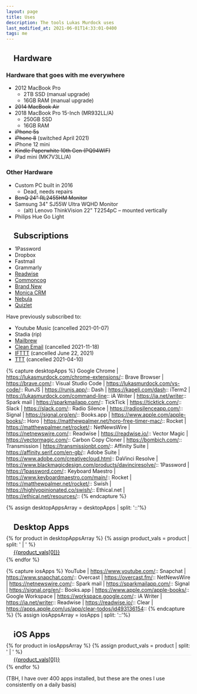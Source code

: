 ```yaml
---
layout: page
title: Uses
description: The tools Lukas Murdock uses
last_modified_at: 2021-06-01T14:33:01-0400
tags: me
---
```


## Hardware
### Hardware that goes with me everywhere
* 2012 MacBook Pro
    - 2TB SSD (manual upgrade)
    - 16GB RAM (manual upgrade)
* <del>2014 MacBook Air</del>
* 2018 MacBook Pro 15-Inch (MR932LL/A)
    - 250GB SSD
    - 16GB RAM
* <del>iPhone 5s</del>
* <del>iPhone 8</del> (switched April 2021)
* iPhone 12 mini
* <del>Kindle Paperwhite 10th Gen (PQ94WIF)</del>
* iPad mini (MK7V3LL/A)

### Other Hardware

* Custom PC built in 2016
    - Dead, needs repairs
* <del>BenQ 24" RL2455HM Monitor</del>
* Samsung 34" SJ55W Ultra WQHD Monitor
    * (alt) Lenovo ThinkVision 22" T2254pC – mounted vertically
* Philips Hue Go Light


## Subscriptions

- 1Password
- Dropbox
- Fastmail
- Grammarly
- [Readwise](https://readwise.io/)
- [Commoncog](https://commoncog.com/)
- [Brand New](https://www.underconsideration.com/brandnew/)
- [Monica CRM](https://www.monicahq.com/)
- [Nebula](https://nebula.tv/)
- [Quizlet](https://quizlet.com/)

Have previously subscribed to:

- Youtube Music (cancelled 2021-01-07)
- Stadia (rip)
- [Mailbrew](https://mailbrew.com/)
- [Clean Email](https://clean.email/) (cancelled 2021-11-18)
- [IFTTT](https://ifttt.com/) (cancelled June 22, 2021)
- [TTT](https://trafficthinktank.com/) (cancelled 2021-04-10)


{% capture desktopApps %}
Google Chrome | https://lukasmurdock.com/chrome-extensions/::
Brave Browser | https://brave.com/::
Visual Studio Code | https://lukasmurdock.com/vs-code/::
RunJS | https://runjs.app/::
Dash | https://kapeli.com/dash::
iTerm2 | https://lukasmurdock.com/command-line::
iA Writer | https://ia.net/writer::
Spark mail | https://sparkmailapp.com/::
TickTick | https://ticktick.com/::
Slack | https://slack.com/::
Radio Silence | https://radiosilenceapp.com/::
Signal | https://signal.org/en/::
Books.app | https://www.apple.com/apple-books/::
Horo | https://matthewpalmer.net/horo-free-timer-mac/::
Rocket | https://matthewpalmer.net/rocket/::
NetNewsWire | https://netnewswire.com/::
Readwise | https://readwise.io/::
Vector Magic | https://vectormagic.com/::
Carbon Copy Cloner | https://bombich.com/::
Transmission | https://transmissionbt.com/::
Affinity Suite | https://affinity.serif.com/en-gb/::
Adobe Suite | https://www.adobe.com/creativecloud.html::
DaVinci Resolve | https://www.blackmagicdesign.com/products/davinciresolve/::
1Password | https://1password.com/::
Keyboard Maestro | https://www.keyboardmaestro.com/main/::
Rocket | https://matthewpalmer.net/rocket/::
Swish | https://highlyopinionated.co/swish/::
Ethical.net | https://ethical.net/resources/::
{% endcapture %}


{% assign desktopAppsArray = desktopApps | split: '::'%}

## Desktop Apps
<ol>
{% for product in desktopAppsArray %}
  {% assign product_vals = product | split: ' | ' %}
  <li>
    <a class="item" target="_blank" href="{{product_vals[1]}}" rel="noopener">
        <img loading="lazy" alt="" src="https://s2.googleusercontent.com/s2/favicons?domain_url={{product_vals[1]}}"/>
        {{product_vals[0]}}
    </a>
</li>
{% endfor %}
</ol>


{% capture iosApps %}
YouTube | https://www.youtube.com/::
Snapchat | https://www.snapchat.com/::
Overcast | https://overcast.fm/::
NetNewsWire | https://netnewswire.com/::
Spark mail | https://sparkmailapp.com/::
Signal | https://signal.org/en/::
Books.app | https://www.apple.com/apple-books/::
Google Workspace | https://workspace.google.com/::
iA Writer | https://ia.net/writer::
Readwise | https://readwise.io/::
Clear | https://apps.apple.com/us/app/clear-todos/id493136154::
{% endcapture %}
{% assign iosAppsArray = iosApps | split: '::'%}

## iOS Apps
<ol>
{% for product in iosAppsArray %}
  {% assign product_vals = product | split: ' | ' %}
  <li>
    <a class="item" target="_blank" href="{{product_vals[1]}}" rel="noopener">
        <img loading="lazy" alt="" src="https://s2.googleusercontent.com/s2/favicons?domain_url={{product_vals[1]}}"/>
        {{product_vals[0]}}
    </a>
</li>
{% endfor %}
</ol>

(TBH, I have over 400 apps installed, but these are the ones I use consistently on a daily basis)

<style>
  h1 {
    text-align: center;
    margin-bottom: 0px;
  }

  .grid-container {
    display: grid;
    grid-template-columns: repeat(2, 1fr);
    /* padding-top: 20px; */
  }

  .grid-item {
    padding: 5px;
    font-size: 14px;
  }
  h2{
    font-size: 22px;
    padding-left: 20px;
    text-align:left;
    margin-bottom: .4em
  }
  img {
    width: 16px;
    height: 16px;
    margin-right: 4px;
    margin-top: 2px;
    float: left;
  }
  .grid-item {
    counter-reset: dopeCounter;
    position: relative;
  }
  ol {
    list-style: none; counter-reset: li;
    margin-left: 0;
    padding: 0;
    margin-top: 0;
  }
  /*
  li::before {
    counter-increment: dopeCounter 1;
    content: counter(dopeCounter,decimal-leading-zero);
    position: absolute;
    left: 0px;
    font-size: 13px;
    padding-top: 5px;
    width: 25px;
    height: 25px;
    color: #707070;
  }
  */
  .link{
    text-align:center;
  }

  a.item {
    width: 100%;
      padding: 2px 0;
      padding-top: 3px;
      border-top: 1px solid rgba(0,0,0,.07);
      color: #000;
      display: inline-block;
      text-align:left;
  }

  a.item:focus  {
      background-color: #84fab0
  }

  .pagebody-content{
    text-align:center;
  }

  #tooltip {
    width: 235px!important;
    text-align: center;
    color: #fff;
    background: #121212;
    position: absolute;
    z-index: 100;
    padding: 14px;
    border-radius: 8px;
}

    #tooltip:after /* triangle decoration */ {
        width: 0;
        height: 0;
        border-left: 10px solid transparent;
        border-right: 10px solid transparent;
        border-top: 10px solid #121212;
        content: '';
        position: absolute;
        left: 50%;
        bottom: -10px;
        margin-left: -10px;
    }

        #tooltip.top:after {
            border-top-color: transparent;
            border-bottom: 10px solid #121212;
            top: -20px;
            bottom: auto;
        }

        #tooltip.left:after {
            left: 10px;
            margin: 0;
        }

        #tooltip.right:after {
            right: 10px;
            left: auto;
            margin: 0;
        }


  @media screen and (max-width: 735px) {
    .grid-container {
      grid-template-columns: repeat(1, 1fr);
    }

    a.item{
      padding: 14px 0;
    }
}

</style>
